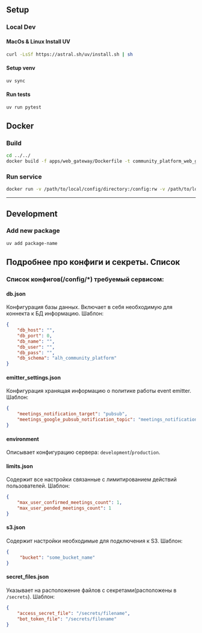 ## Setup
### Local Dev
#### MacOs & Linux Install UV
```bash
curl -LsSf https://astral.sh/uv/install.sh | sh
```
#### Setup venv
```bash
uv sync
```

#### Run tests
```bash
uv run pytest
```

## Docker
### Build 
```bash
cd ../../
docker build -f apps/web_gateway/Dockerfile -t community_platform_web_gateway:latest .
```
### Run service
```bash
docker run -v /path/to/local/config/directory:/config:rw -v /path/to/local/secrets/directory:/secrets:rw community_platform_web_gateway:latest
```

---
## Development
### Add new package
```bash
uv add package-name
```

## Подробнее про конфиги и секреты. Список

### Список конфигов(/config/*) требуемый сервисом:

#### db.json

Конфигурация базы данных. Включает в себя необходимую для коннекта к БД информацию. Шаблон:
```json
{
    "db_host": "",
    "db_port": 0,
    "db_name": "",
    "db_user": "",
    "db_pass": "",
    "db_schema": "alh_community_platform"
}
```

#### emitter_settings.json

Конфигурация хранящая информацию о политике работы event emitter. Шаблон:
```json
{
    "meetings_notification_target": "pubsub",
    "meetings_google_pubsub_notification_topic": "meetings_notifications"
}
```

#### environment

Описывает конфигурацию сервера: `development`/`production`.

#### limits.json

Содержит все настройки связанные с лимитированием действий пользователей. Шаблон:
```json
{
    "max_user_confirmed_meetings_count": 1,
    "max_user_pended_meetings_count": 1
}
```

#### s3.json

Содержит настройки необходимые для подключения к S3. Шаблон:
```json
{
     "bucket": "some_bucket_name"
}
```

#### secret_files.json

Указывает на расположение файлов с секретами(расположены в `/secrets`). Шаблон:
```json
{
    "access_secret_file": "/secrets/filename",
    "bot_token_file": "/secrets/filename"
}
```
